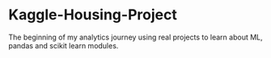 # Kaggle-Housing-Project
The beginning of my analytics journey using real projects to learn about ML, pandas and scikit learn modules.
